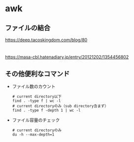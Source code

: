 

# awk

## ファイルの結合
https://deep.tacoskingdom.com/blog/80


#  
https://masa-cbl.hatenadiary.jp/entry/20121202/1354456802


## その他便利なコマンド

- ファイル数のカウント
  ```
  # current directory以下
  find . -type f | wc -l
  # current directoryのみ（sub directory含まず）
  find . -type f -depth 1 | wc -l
  ```
- ファイル容量のチェック
  ```
  # current directoryのみ
  du -h --max-depth=1 
  ```

